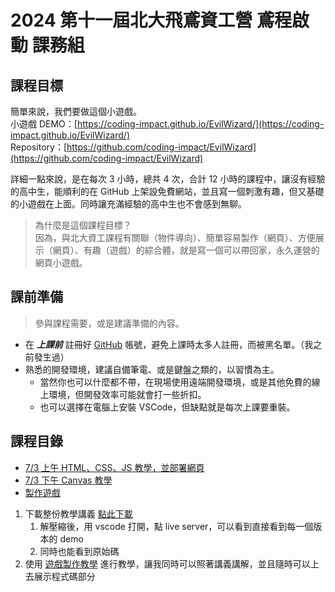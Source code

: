 # 2024 第十一屆北大飛鳶資工營 鳶程啟動 課務組

## 課程目標

簡單來說，我們要做這個小遊戲。  
小遊戲 DEMO：[https://coding-impact.github.io/EvilWizard/](https://coding-impact.github.io/EvilWizard/)  
Repository：[https://github.com/coding-impact/EvilWizard](https://github.com/coding-impact/EvilWizard)  

詳細一點來說，是在每次 3 小時，總共 4 次，合計 12 小時的課程中，讓沒有經驗的高中生，能順利的在 GitHub 上架設免費網站，並且寫一個刺激有趣，但又基礎的小遊戲在上面。同時讓充滿經驗的高中生也不會感到無聊。

> 為什麼是這個課程目標？  
> 因為，與北大資工課程有關聯（物件導向）、簡單容易製作（網頁）、方便展示（網頁）、有趣（遊戲）的綜合體，就是寫一個可以帶回家，永久運營的網頁小遊戲。

## 課前準備

> 參與課程需要，或是建議準備的內容。

- 在 ***上課前*** 註冊好 [GitHub](https://github.com) 帳號，避免上課時太多人註冊，而被黑名單。（我之前發生過）
- 熟悉的開發環境，建議自備筆電、或是鍵盤之類的，以習慣為主。
  - 當然你也可以什麼都不帶，在現場使用遠端開發環境，或是其他免費的線上環境，但開發效率可能就會打一些折扣。
  - 也可以選擇在電腦上安裝 VSCode，但缺點就是每次上課要重裝。

## 課程目錄

- [7/3 上午 HTML、CSS、JS 教學，並部署網頁](course1.md)
- [7/3 下午 Canvas 教學](course2.md)
- [製作遊戲](https://github.com/coding-impact/coding-impact.github.io/tree/main/saves)

1. 下載整份教學講義 [點此下載](https://github.com/coding-impact/coding-impact.github.io/archive/refs/heads/main.zip)
   1. 解壓縮後，用 vscode 打開，點 live server，可以看到直接看到每一個版本的 demo
   2. 同時也能看到原始碼
2. 使用 [遊戲製作教學](https://github.com/coding-impact/coding-impact.github.io/tree/main/game_tutorial) 進行教學，讓我同時可以照著講義講解，並且隨時可以上去展示程式碼部分
